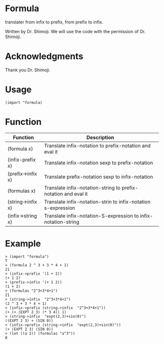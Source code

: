 # Formula

  translater from infix to prefix, from prefix to infix.

  Written by Dr. Shimoji.
  We will use the code with the permission of Dr. Shimoji. 

# Acknowledgments
Thank you Dr. Shimoji.

# Usage

```
(import "formula)
```

# Function

| Function                          | Description                                             |
| --------------------------------- | --------------------------------------------------------|
| (formula x)                       | Translate infix-notation to prefix-notation and eval it |
| (infix-prefix x)                  | Translate infix-notation sexp to prefix-notation        |
| (prefix->infix x)                 | Translate prefix-notation sexp to infix-notation        |
| (formulas x)                      | Translate infix-notation-string to prefix-notation and eval it |
| (string->infix x)                 | Translate infix-notation-strin to infix-notation s-expression  |
| (infix->string x)                 | Translate infix-notation-S-expression to infix-notation-string   |



# Example

```
> (import "formula")
T
> (formula 2 ^ 3 + 3 * 4 + 1)
21
> (infix->prefix '(1 + 2))
(+ 1 2)
> (prefix->infix '(+ 1 2))
(1 + 2)
> (formulas "2^3+3*4+1")
21
> (string->infix  "2^3+3*4+1")
(2 ^ 3 + 3 * 4 + 1)
> (infix->prefix (string->infix  "2^3+3*4+1"))
(+ (+ (EXPT 2 3) (* 3 4)) 1)
> (string->infix  "expt(2,3)+sin(0)")
((EXPT 2 3) + (SIN 0))
> (infix->prefix (string->infix  "expt(2,3)+sin(0)"))
(+ (EXPT 2 3) (SIN 0))
> (let ((a 2)) (formulas "a^3"))
8
```